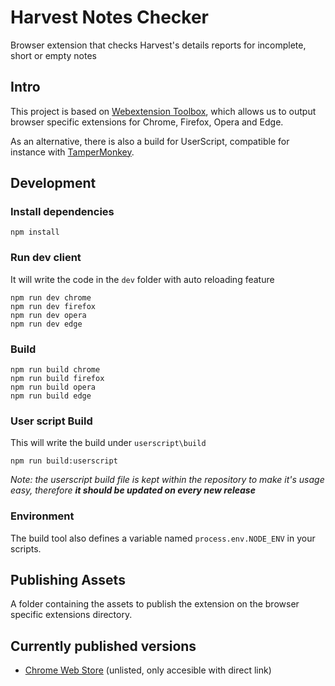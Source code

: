 # Harvest Notes Checker

Browser extension that checks Harvest's details reports for incomplete, short or empty notes

## Intro 

This project is based on [Webextension Toolbox](https://github.com/HaNdTriX/webextension-toolbox), which allows us to
 output browser specific extensions for Chrome, 
Firefox, Opera and Edge.

As an alternative, there is also a build for UserScript, compatible for instance with [TamperMonkey](https://tampermonkey.net/). 


## Development

### Install dependencies

	npm install
	
### Run dev client

It will write the code in the `dev` folder with auto reloading feature

    npm run dev chrome
    npm run dev firefox
    npm run dev opera
    npm run dev edge

### Build

    npm run build chrome
    npm run build firefox
    npm run build opera
    npm run build edge
    
### User script Build

This will write the build under `userscript\build`

    npm run build:userscript    
    
*Note: the userscript build file is kept within the repository to make it's usage easy, therefore
**it should be updated on every new release***
    

### Environment

The build tool also defines a variable named `process.env.NODE_ENV` in your scripts. 

## Publishing Assets

A folder containing the assets to publish the extension on the browser specific extensions directory.

## Currently published versions

* [Chrome Web Store](https://chrome.google.com/webstore/detail/harvest-notes-checker/mnbjebgjcokhngehpmpdemfpkbjjkaof) (unlisted, only accesible with direct link)

 


